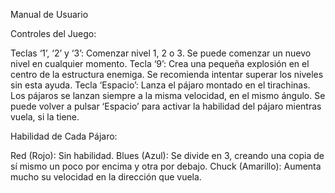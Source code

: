 Manual de Usuario

Controles del Juego:

Teclas ‘1’, ‘2’ y ‘3’: Comenzar nivel 1, 2 o 3. Se puede comenzar un nuevo nivel en cualquier momento.
Tecla ‘9’: Crea una pequeña explosión en el centro de la estructura enemiga. Se recomienda intentar superar los niveles sin esta ayuda.
Tecla ‘Espacio’: Lanza el pájaro montado en el tirachinas. Los pájaros se lanzan siempre a la misma velocidad, en el mismo ángulo. Se puede volver a pulsar ‘Espacio’ para activar la habilidad del pájaro mientras vuela, si la tiene.


Habilidad de Cada Pájaro:

Red (Rojo): Sin habilidad.
Blues (Azul): Se divide en 3, creando una copia de sí mismo un poco por encima y otra por debajo.
Chuck (Amarillo): Aumenta mucho su velocidad en la dirección que vuela.
